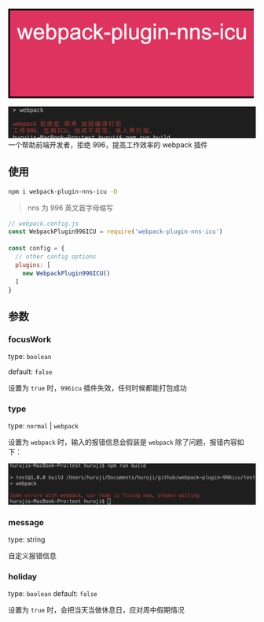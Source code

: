 <p>
<img src="./logo.png" width="500"/>
<p>


![](./screenshot.png)
一个帮助前端开发者，拒绝 996，提高工作效率的 webpack 插件



## 使用

```bash
npm i webpack-plugin-nns-icu -D
```

> nns 为 996 英文首字母缩写

```js
// webpack.config.js
const WebpackPlugin996ICU = require('webpack-plugin-nns-icu')

const config = {
  // other config options
  plugins: [
    new WebpackPlugin996ICU()
  ]
}
```

## 参数

### focusWork
type: `boolean`

default: `false`

设置为 `true` 时，`996icu` 插件失效，任何时候都能打包成功

### type
type: `normal` | `webpack`

设置为 `webpack` 时，输入的报错信息会假装是 `webpack` 除了问题，报错内容如下：

![](./webpackErr.png)

### message
type: string

自定义报错信息

### holiday
type: `boolean`
default: `false`

设置为 `true` 时，会把当天当做休息日，应对周中假期情况

